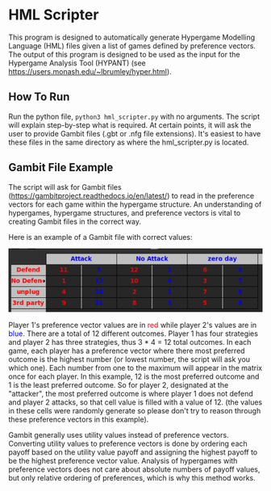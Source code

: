 # HML Scripter

This program is designed to automatically generate Hypergame Modelling Language (HML)
files given a list of games defined by preference vectors. The output of this program
is designed to be used as the input for the Hypergame Analysis Tool (HYPANT) (see 
https://users.monash.edu/~lbrumley/hyper.html). 

## How To Run

Run the python file, ```python3 hml_scripter.py``` with no arguments. The script will
explain step-by-step what is required. At certain points, it will ask the user to provide
Gambit files (.gbt or .nfg file extensions). It's easiest to have these files in the 
same directory as where the hml_scripter.py is located. 

## Gambit File Example

The script will ask for Gambit files (https://gambitproject.readthedocs.io/en/latest/)
to read in the preference vectors for each game within the hypergame structure. An
understanding of hypergames, hypergame structures, and preference vectors is vital to
creating Gambit files in the correct way.

Here is an example of a Gambit file with correct values:

![Gambit File Example](gambit_example.png "Gambit File Example")

Player 1's preference vector values are in <span style="color:red">red</span> while
player 2's values are in <span style="color:blue">blue</span>. There are a total of
12 different outcomes. Player 1 has four strategies and player 2 has three strategies,
thus 3 * 4 = 12 total outcomes. In each game, each player has a preference vector where
there most preferred outcome is the highest number (or lowest number, the script will
ask you which one). Each number from one to the maximum will appear in the matrix once for each player.
In this example, 12 is the most preferred outcome and 1 is the least
preferred outcome. So for player 2, designated at the "attacker", 
the most preferred outcome is where player 1 does not defend
and player 2 attacks, so that cell value is filled with a value of 12. (the values in
these cells were randomly generate so please don't try to reason through these preference
vectors in this example). 

Gambit generally uses utility values instead of preference vectors. Converting 
utility values to preference vectors is done by ordering each payoff based
on the utility value payoff and assigning the highest payoff to be the highest preference
vector value. Analysis of hypergames with preference vectors does not care about absolute
numbers of payoff values, but only relative ordering of preferences, which is why
this method works. 


